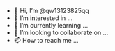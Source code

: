- 👋 Hi, I’m @qw13123825qq
- 👀 I’m interested in ...
- 🌱 I’m currently learning ...
- 💞️ I’m looking to collaborate on ...
- 📫 How to reach me ...

<!---
qw13123825qq/qw13123825qq is a ✨ special ✨ repository because its `README.md` (this file) appears on your GitHub profile.
You can click the Preview link to take a look at your changes.
--->
